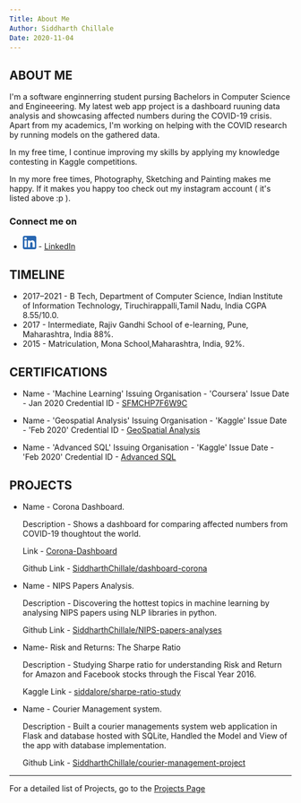 ```yaml
---
Title: About Me
Author: Siddharth Chillale
Date: 2020-11-04
---
```


## ABOUT ME

I'm a software enginnerring student pursing Bachelors in Computer Science and Engineeering. My latest web app project is a dashboard ruuning data analysis and showcasing affected numbers during the COVID-19 crisis. 
Apart from my academics, I'm working on helping with the COVID research by running models on the gathered data.

In my free time, I continue improving my skills by applying my knowledge contesting in Kaggle competitions.

In my more free times, Photography, Sketching and Painting makes me happy. If it makes you happy too check out my instagram account ( it's listed above :p ).

### Connect me on

* ![LinkedIn](img/linkedin.png) - [LinkedIn](https://www.linkedin.com/in/siddharth-chillale-in/)

## TIMELINE

* 2017–2021 -  B Tech, Department of Computer Science, Indian Institute of Information Technology,
Tiruchirappalli,Tamil Nadu, India CGPA 8.55/10.0.
* 2017  - Intermediate, Rajiv Gandhi School of e-learning, Pune, Maharashtra, India 88%.
* 2015  - Matriculation, Mona School,Maharashtra, India, 92%.

## CERTIFICATIONS 

*   Name - 'Machine Learning'
    Issuing Organisation - 'Coursera'
    Issue Date - Jan 2020
    Credential ID - [SFMCHP7F6W9C](https://www.coursera.org/account/accomplishments/verify/SFMCHP7F6W9C)

*   Name - 'Geospatial Analysis'
    Issuing Organisation - 'Kaggle'
    Issue Date - 'Feb 2020'
    Credential ID - [GeoSpatial Analysis](https://www.kaggle.com/learn/certification/siddalore/geospatial-analysis)

*   Name - 'Advanced SQL'
    Issuing Organisation - 'Kaggle'
    Issue Date - 'Feb 2020'
    Credential ID - [Advanced SQL](https://www.kaggle.com/learn/certification/siddalore/advanced-sql)

## PROJECTS

*   Name - Corona Dashboard.

    Description - Shows a dashboard for comparing affected numbers from COVID-19 thoughtout the world.

    Link - [Corona-Dashboard](https://covid-19-visual.herokuapp.com/)

    Github Link - [SiddharthChillale/dashboard-corona](https://github.com/SiddharthChillale/dashboard-corona)

*   Name - NIPS Papers Analysis.

    Description - Discovering the hottest topics in machine learning by analysing NIPS papers using NLP libraries in python.

    Github Link - [SiddharthChillale/NIPS-papers-analyses](https://github.com/SiddharthChillale/NIPS-papers-analyses)

*   Name- Risk and Returns: The Sharpe Ratio

    Description - Studying Sharpe ratio for understanding Risk and Return for Amazon and Facebook stocks through the Fiscal Year 2016.

    Kaggle Link - [siddalore/sharpe-ratio-study](https://www.kaggle.com/siddalore/sharpe-ratio-study)

*   Name - Courier Management system.

    Description - Built a courier managements system web application in Flask and database hosted with SQLite, Handled the Model and View of the app with database implementation.   

    Github Link - [SiddharthChillale/courier-management-project](https://github.com/SiddharthChillale/courier-management-project/) 

---
For a detailed list of Projects, go to the [Projects Page](projects.md)